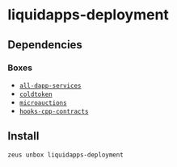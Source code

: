 
liquidapps-deployment 
====================




## Dependencies
### Boxes
* [`all-dapp-services`](all-dapp-services.md)
* [`coldtoken`](coldtoken.md)
* [`microauctions`](microauctions.md)
* [`hooks-cpp-contracts`](hooks-cpp-contracts.md)




## Install
```bash
zeus unbox liquidapps-deployment
```





